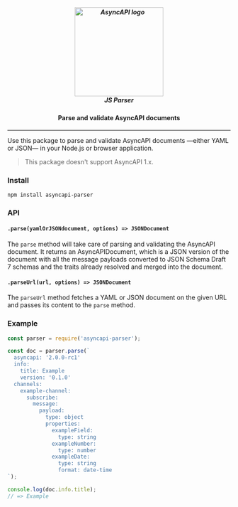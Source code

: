 <h5 align="center">
  <br>
  <a href="https://www.asyncapi.org"><img src="https://github.com/asyncapi/parser-nodejs/raw/master/assets/logo.png" alt="AsyncAPI logo" width="200"></a>
  <br>
  JS Parser
</h5>
<h4 align="center">Parse and validate AsyncAPI documents</h4>

---

Use this package to parse and validate AsyncAPI documents —either YAML or JSON— in your Node.js or browser application.

> This package doesn't support AsyncAPI 1.x.

### Install

```
npm install asyncapi-parser
```

### API

#### `.parse(yamlOrJSONdocument, options) => JSONDocument`

The `parse` method will take care of parsing and validating the AsyncAPI document. It returns an AsyncAPIDocument, which is a JSON version of the document with all the message payloads converted to JSON Schema Draft 7 schemas and the traits already resolved and merged into the document.

#### `.parseUrl(url, options) => JSONDocument`

The `parseUrl` method fetches a YAML or JSON document on the given URL and passes its content to the `parse` method.

### Example

```js
const parser = require('asyncapi-parser');

const doc = parser.parse(`
  asyncapi: '2.0.0-rc1'
  info:
    title: Example
    version: '0.1.0'
  channels:
    example-channel:
      subscribe:
        message:
          payload:
            type: object
            properties:
              exampleField:
                type: string
              exampleNumber:
                type: number
              exampleDate:
                type: string
                format: date-time
`);

console.log(doc.info.title);
// => Example
```
